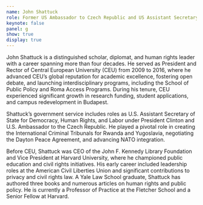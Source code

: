 ```yaml
---
name: John Shattuck
role: Former US Ambassador to Czech Republic and US Assistant Secretary of State for Democracy, Human Rights and Labor
keynote: false
panel: g
show: true
display: true
---
```


John Shattuck is a distinguished scholar, diplomat, and human rights leader with a career spanning more than four decades. He served as President and Rector of Central European University (CEU) from 2009 to 2016, where he advanced CEU’s global reputation for academic excellence, fostering open debate, and launching interdisciplinary programs, including the School of Public Policy and Roma Access Programs. During his tenure, CEU experienced significant growth in research funding, student applications, and campus redevelopment in Budapest. 

Shattuck’s government service includes roles as U.S. Assistant Secretary of State for Democracy, Human Rights, and Labor under President Clinton and U.S. Ambassador to the Czech Republic. He played a pivotal role in creating the International Criminal Tribunals for Rwanda and Yugoslavia, negotiating the Dayton Peace Agreement, and advancing NATO integration.

Before CEU, Shattuck was CEO of the John F. Kennedy Library Foundation and Vice President at Harvard University, where he championed public education and civil rights initiatives. His early career included leadership roles at the American Civil Liberties Union and significant contributions to privacy and civil rights law. A Yale Law School graduate, Shattuck has authored three books and numerous articles on human rights and public policy. He is currently a Professor of Practice at the Fletcher School and a Senior Fellow at Harvard.
